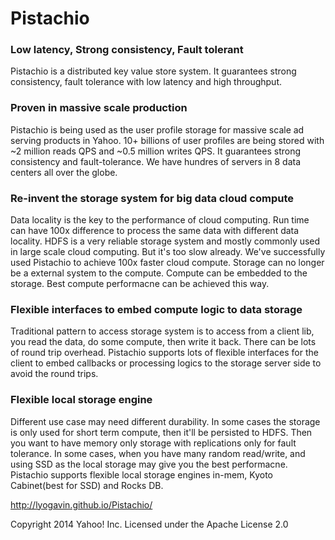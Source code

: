 Pistachio
==========
### Low latency, Strong consistency, Fault tolerant

Pistachio is a distributed key value store system. It guarantees strong consistency, fault tolerance with low latency and high throughput.

### Proven in massive scale production 

Pistachio is being used as the user profile storage for massive scale ad serving products in Yahoo. 10+ billions of user profiles are being stored with ~2 million reads QPS and ~0.5 million writes QPS. It guarantees strong consistency and fault-tolerance. We have hundres of servers in 8 data centers all over the globe.

### Re-invent the storage system for big data cloud compute

Data locality is the key to the performance of cloud computing. Run time can have 100x difference to process the same data with different data locality. HDFS is a very reliable storage system and mostly commonly used in large scale cloud computing. But it's too slow already. We've successfully used Pistachio to achieve 100x faster cloud compute. Storage can no longer be a external system to the compute. Compute can be embedded to the storage. Best compute performacne can be achieved this way.

### Flexible interfaces to embed compute logic to data storage
Traditional pattern to access storage system is to access from a client lib, you read the data, do some compute, then write it back. There can be lots of round trip overhead. Pistachio supports lots of flexible interfaces for the client to embed callbacks or processing logics to the storage server side to avoid the round trips.

### Flexible local storage engine
Different use case may need different durability. In some cases the storage is only used for short term compute, then it'll be persisted to HDFS. Then you want to have memory only storage with replications only for fault tolerance. In some cases, when you have many random read/write, and using SSD as the local storage may give you the best performacne. Pistachio supports flexible local storage engines in-mem, Kyoto Cabinet(best for SSD) and Rocks DB.


http://lyogavin.github.io/Pistachio/

Copyright 2014 Yahoo! Inc. Licensed under the Apache License 2.0

